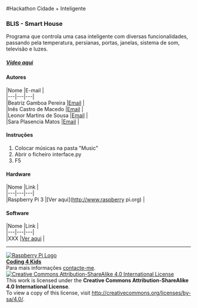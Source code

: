 #Hackathon Cidade + Inteligente  

### BLIS - Smart House

Programa que controla uma casa inteligente com diversas funcionalidades, passando pela temperatura, persianas, portas, janelas, sistema de som, televisão e luzes.
  
##### [Vídeo aqui](Demo/video.mp4?raw=true)  
  
#### Autores  

|Nome  |E-mail  |  
|---|---|---|    
|Beatriz Gamboa Pereira  |[Email](beatrizgpereira@gmail.com)  |  
|Inês Castro de Macedo  |[Email](necas.macedo1@live.com.pt)  |  
|Leonor Martins de Sousa  |[Email](leonormsousa@sapo.pt)  |  
|Sara Plasencia Matos  |[Email](sara.plasencia.matos@gmail.com)  |  

#### Instruções

1. Colocar músicas na pasta "Music"
2. Abrir o ficheiro interface.py
3. F5

#### Hardware  

|Nome  |Link  |  
|---|---|---|    
|Raspberry Pi 3  |[Ver aqui](http://www.raspberry pi.org)  |  

#### Software  

|Nome  |Link  |  
|---|---|---|    
|XXX  |[Ver aqui](http://www.xxx.yyy)  |  


***  
[![Raspberry Pi Logo](https://upload.wikimedia.org/wikipedia/en/thumb/c/cb/Raspberry_Pi_Logo.svg/50px-Raspberry_Pi_Logo.svg.png)](http://raspberrypi.org)   
[**Coding 4 Kids**](http://coding4kids.github.io/coding4kids/)  
Para mais informações [contacte-me](mailto:nunofilipesantos@gmail.com).  
[![Creative Commons Attribution-ShareAlike 4.0 International License](https://licensebuttons.net/l/by-sa/4.0/88x31.png)](http://creativecommons.org/licenses/by-sa/4.0/)  
This work is licensed under the **Creative Commons Attribution-ShareAlike 4.0 International License**.  
To view a copy of this license, visit http://creativecommons.org/licenses/by-sa/4.0/.  
